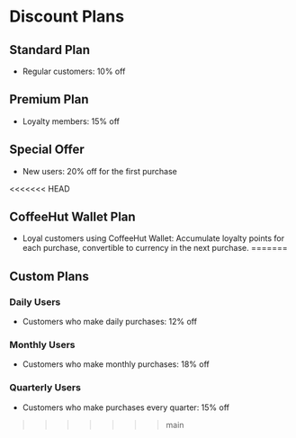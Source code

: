# Discount Plans

## Standard Plan
- Regular customers: 10% off

## Premium Plan
- Loyalty members: 15% off

## Special Offer
- New users: 20% off for the first purchase

<<<<<<< HEAD
## CoffeeHut Wallet Plan
- Loyal customers using CoffeeHut Wallet: Accumulate loyalty points for each purchase, convertible to currency in the next purchase. 
=======
## Custom Plans

### Daily Users
- Customers who make daily purchases: 12% off

### Monthly Users
- Customers who make monthly purchases: 18% off

### Quarterly Users
- Customers who make purchases every quarter: 15% off
>>>>>>> main
